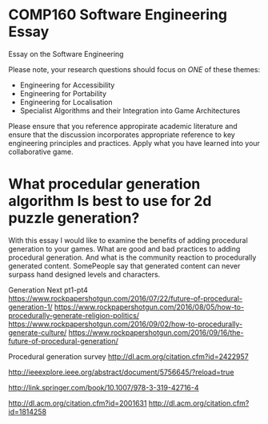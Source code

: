 # COMP160 Software Engineering Essay
Essay on the Software Engineering

Please note, your research questions should focus on *ONE* of these themes:

* Engineering for Accessibility
* Engineering for Portability
* Engineering for Localisation
* Specialist Algorithms and their Integration into Game Architectures

Please ensure that you reference appropirate academic literature and ensure that the discussion incorporates appropriate reference to key engineering principles and practices. Apply what you have learned into your collaborative game.

# What procedular generation algorithm Is best to use for 2d puzzle generation?




With this essay I would like to examine the benefits of adding procedural generation to your games. What are good and bad practices to adding procedural generation. And what is the community reaction to procedurally generated content. SomePeople say that generated content can never surpass hand designed levels and characters.

Generation Next pt1-pt4
https://www.rockpapershotgun.com/2016/07/22/future-of-procedural-generation-1/
https://www.rockpapershotgun.com/2016/08/05/how-to-procedurally-generate-religion-politics/
https://www.rockpapershotgun.com/2016/09/02/how-to-procedurally-generate-culture/
https://www.rockpapershotgun.com/2016/09/16/the-future-of-procedural-generation/

Procedural generation survey
http://dl.acm.org/citation.cfm?id=2422957

http://ieeexplore.ieee.org/abstract/document/5756645/?reload=true

http://link.springer.com/book/10.1007/978-3-319-42716-4

http://dl.acm.org/citation.cfm?id=2001631
http://dl.acm.org/citation.cfm?id=1814258
